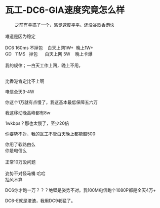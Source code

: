 # 瓦工-DC6-GIA速度究竟怎么样


&nbsp; &nbsp; &nbsp; &nbsp; 之前有幸搞了一个，感觉速度平平。还没谷歌香港快<br />
<br />
难道是因为稳定<br />
 <br />
DC6 160ms 不掉包&nbsp; &nbsp; 白天上网1W+&nbsp;&nbsp;晚上1W+<br />
GD&nbsp; &nbsp;11MS&nbsp; &nbsp;掉包&nbsp; &nbsp;&nbsp; &nbsp;白天上网 5W&nbsp; &nbsp; 晚上卡爆<br />
<br />
我的规律；一白天工作上网，晚上不用，<br />
<br />


比香港肯定比不上啊

电信全天3-4W

你这个1万就有点慢了，我这基本最低保障五六万

我这移动晚高峰都有8w

1wkbps？那也太慢了，至少20倍

你姿势不对，我的瓦工不管白天晚上都能超500

你用了软路由么<br />
你是电信么<br />
<br />
正常10万没问题<br />
<br />
姿势不对怪马桶 哈哈<br />
抽风不算

DC6你才跑一万？？？绝壁是姿势不对。我100M电信跑个1080P都是全天4万+<img id="aimg_ECAyA" onclick="zoom(this, this.src, 0, 0, 0)" class="zoom" src="https://cdn.jsdelivr.net/gh/hishis/forum-master/public/images/patch.gif" onmouseover="img_onmouseoverfunc(this)" onload="thumbImg(this)" border="0" alt="" />

DC6-E就是渣渣，我用DC9老猛了。
